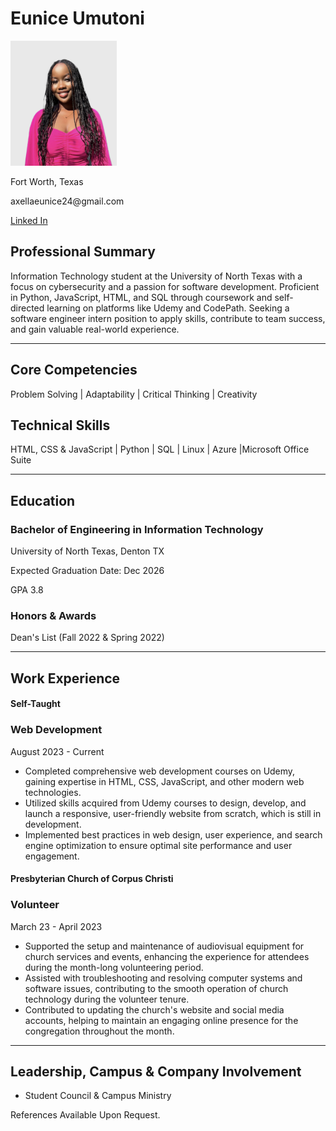 <!DOCTYPE html>
<html lang="en">
<head>
    <meta charset="UTF-8">
</head>
<body>
    <h1> Eunice Umutoni</h1>
    <img src="./images/mypicture.jpg" height="200" alt="A picture of myself" />
    <p> Fort Worth, Texas</p>
    <p> axellaeunice24@gmail.com </p>  
    <a href="https://www.linkedin.com/in/eunice-umutoni-ba3a34195/"> Linked In </a>
    <h2> Professional Summary</h2>
    <p> Information Technology student at the University of North Texas with a focus on cybersecurity and a passion for software development. Proficient in Python, JavaScript, HTML, and SQL through coursework and self- directed learning on platforms like Udemy and CodePath. Seeking a software engineer intern position to apply skills, contribute to team success, and gain valuable real-world experience.</p>
    <hr />
    <h2> Core Competencies</h2>
    <p> Problem Solving | Adaptability | Critical Thinking | Creativity </p>
    <h2> Technical Skills </h2>
    <p>HTML, CSS & JavaScript | Python | SQL | Linux | Azure |Microsoft Office Suite</p>
    <hr />
    <h2> Education </h2>
    <h3> Bachelor of Engineering in Information Technology </h3>
    <p> University of North Texas, Denton TX</p>
    <p> Expected Graduation Date: Dec 2026 </p> <p>GPA 3.8</p>
    <h3> Honors & Awards</h3>
    <p> Dean's List (Fall 2022 & Spring 2022) </p>
    <hr />
    <h2> Work Experience</h2>
    <h4> Self-Taught</h4>
    <h3> Web Development</h3>
    <p> August 2023 - Current </p>
    <ul>
        <li>
            Completed comprehensive web development courses on Udemy, gaining expertise in HTML, CSS, JavaScript, and other modern web technologies.
        </li>
        <li>
            Utilized skills acquired from Udemy courses to design, develop, and launch a responsive, user-friendly website from scratch, which is still in development.
        </li>
        <li>
            Implemented best practices in web design, user experience, and search engine optimization to ensure optimal site performance and user engagement.
        </li>
    </ul>
    <h4>Presbyterian Church of Corpus Christi </h4>
    <h3> Volunteer</h3>
    <p>March 23 - April 2023</p>
    <ul>
        <li>
            Supported the setup and maintenance of audiovisual equipment for church services and events, enhancing the experience for attendees during the month-long volunteering period.
        </li>
        <li>
            Assisted with troubleshooting and resolving computer systems and software issues, contributing to the smooth operation of church technology during the volunteer tenure.
        </li>
        <li>
            Contributed to updating the church's website and social media accounts, helping to maintain an engaging online presence for the congregation throughout the month.
        </li>
    </ul>
    <hr />
    <h2> Leadership, Campus & Company Involvement </h2>
    <ul>
        <li> Student Council & Campus Ministry</li>
    </ul>
    <p> References Available Upon Request.</p>
</body>
</html>
